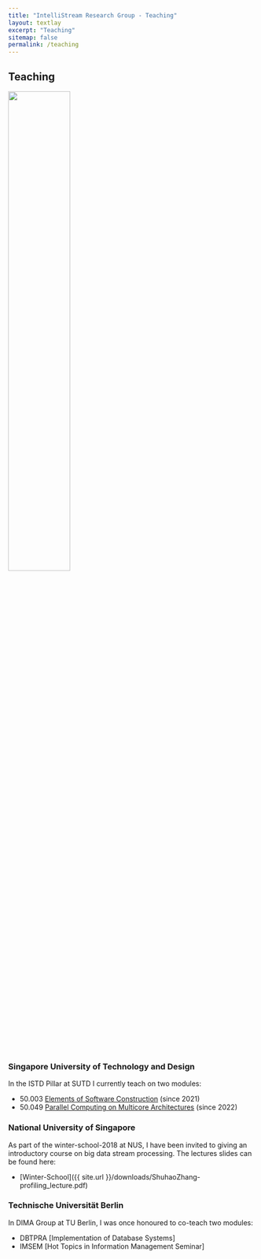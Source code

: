 ```yaml
---
title: "IntelliStream Research Group - Teaching"
layout: textlay
excerpt: "Teaching"
sitemap: false
permalink: /teaching
---
```


## Teaching

 <img src="{{ site.url }}{{ site.baseurl }}/images/teachpic/nodesNetwork.gif" width="50%" style="float: center" />

### Singapore University of Technology and Design

In the ISTD Pillar at SUTD I currently teach on two modules:

* 50.003 [Elements of Software Construction](https://istd.sutd.edu.sg/undergraduate/courses/50003-elements-of-software-construction) (since 2021)
* 50.049 [Parallel Computing on Multicore Architectures](https://istd.sutd.edu.sg/undergraduate/courses/50049-parallel-computing-on-multicore-architectures) (since 2022)

### National University of Singapore
As part of the winter-school-2018 at NUS, I have been invited to giving an introductory course on big data stream processing. The lectures slides can be found here:

* [Winter-School]({{ site.url }}/downloads/ShuhaoZhang-profiling_lecture.pdf)

### Technische Universität Berlin

In DIMA Group at TU Berlin, I was once honoured to co-teach two modules:

* DBTPRA [Implementation of Database Systems]
* IMSEM [Hot Topics in Information Management Seminar]